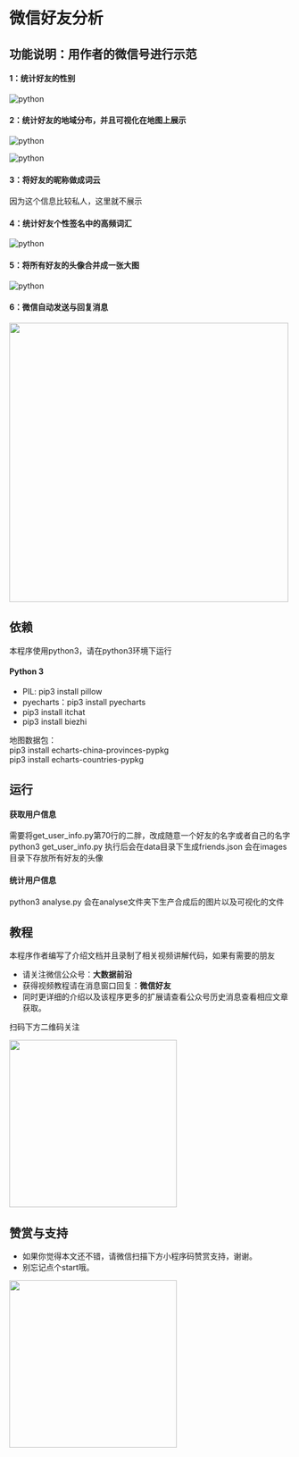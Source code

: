 
# 微信好友分析

## 功能说明：用作者的微信号进行示范
#### 1：统计好友的性别
![python](https://github.com/yangxuanxc/wechat_friends/blob/master/source/1.jpeg)
#### 2：统计好友的地域分布，并且可视化在地图上展示
![python](https://github.com/yangxuanxc/wechat_friends/blob/master/source/2.jpeg)

![python](https://github.com/yangxuanxc/wechat_friends/blob/master/source/3.jpeg)
#### 3：将好友的昵称做成词云
因为这个信息比较私人，这里就不展示
#### 4：统计好友个性签名中的高频词汇
![python](https://github.com/yangxuanxc/wechat_friends/blob/master/source/4.jpeg)
#### 5：将所有好友的头像合并成一张大图
![python](https://github.com/yangxuanxc/wechat_friends/blob/master/source/5.jpeg)
#### 6：微信自动发送与回复消息
<img height="500" align="center" src="https://github.com/yangxuanxc/wechat_friends/blob/master/source/6.jpg" alt="">

## 依赖
本程序使用python3，请在python3环境下运行
#### Python 3
- PIL: pip3 install pillow
- pyecharts：pip3 install pyecharts
- pip3 install itchat
- pip3 install biezhi

地图数据包：  
pip3 install echarts-china-provinces-pypkg  
pip3 install echarts-countries-pypkg

## 运行
#### 获取用户信息
需要将get_user_info.py第70行的二胖，改成随意一个好友的名字或者自己的名字  
python3 get_user_info.py
执行后会在data目录下生成friends.json
会在images目录下存放所有好友的头像
#### 统计用户信息
python3 analyse.py
会在analyse文件夹下生产合成后的图片以及可视化的文件

## 教程
本程序作者编写了介绍文档并且录制了相关视频讲解代码，如果有需要的朋友
- 请关注微信公众号：**大数据前沿** 
- 获得视频教程请在消息窗口回复：**微信好友**
- 同时更详细的介绍以及该程序更多的扩展请查看公众号历史消息查看相应文章获取。

扫码下方二维码关注

<img height="300" align="center" src="https://github.com/yangxuanxc/wechat_friends/blob/master/source/ewm.png" alt="">


## 赞赏与支持
- 如果你觉得本文还不错，请微信扫描下方小程序码赞赏支持，谢谢。
- 别忘记点个start哦。

<img height="300" align="center" src="https://github.com/yangxuanxc/wechat_friends/blob/master/source/zs.jpeg" alt="">
    
